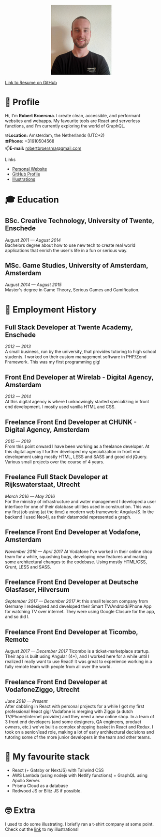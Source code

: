 <p align="center">
  <img src="https://github.com/RobertBroersma/resume/raw/master/me2.jpg" width="200px" />
</p>

[Link to Resume on GitHub](https://github.com/RobertBroersma/resume)

# 👨 Profile

Hi, I'm **Robert Broersma**. I create clean, accessible, and performant websites and webapps. My favourite tools are React and serverless functions, and I'm currently exploring the world of GraphQL.

🌐**Location:** Amsterdam, the Netherlands (UTC+2)\
☎️**Phone:** +31610504568\
📫**E-mail:** robertbroersma@gmail.com

Links

- [Personal Website](http://robertbroersma.com/)
- [GitHub Profile](https://github.com/RobertBroersma)
- [Illustrations](https://www.facebook.com/BroersmaRobert/)

# 🎓 Education

## BSc. Creative Technology, University of Twente, Enschede

_August 2011 — August 2014_\
Bachelors degree about how to use new tech to create real world
applications that enrich the user's life in a fun or serious way.

## MSc. Game Studies, University of Amsterdam, Amsterdam

_August 2014 — August 2015_\
Master's degree in Game Theory, Serious Games and Gamification.

# 💼 Employment History

## Full Stack Developer at Twente Academy, Enschede

_2012 — 2013_\
A small business, run by the university, that provides tutoring to high school
students. I worked on their custom management software in PHP/Zend
Framework.
This was my first programming gig!

## Front End Developer at Wirelab - Digital Agency, Amsterdam

_2013 — 2014_\
At this digital agency is where I unknowingly started specializing in front end
development. I mostly used vanilla HTML and CSS.

## Freelance Front End Developer at CHUNK - Digital Agency, Amsterdam

_2015 — 2019_\
From this point onward I have been working as a freelance developer.
At this digital agency I further developed my specialization in front end
development using mostly HTML, LESS and SASS and good old jQuery.
Various small projects over the course of 4 years.

## Freelance Full Stack Developer at Rijkswaterstaat, Utrecht

_March 2016 — May 2016_\
For the ministry of infrastructure and water management I developed a user
interface for one of their database utilities used in construction. This was
my first job using (at the time) a modern web framework: AngularJS. In the
backend I used Neo4j, as their datamodel represented a graph.

## Freelance Front End Developer at Vodafone, Amsterdam

_November 2016 — April 2017_
At Vodafone I've worked in their online shop team for a while, squashing
bugs, developing new features and making some architectural changes to
the codebase. Using mostly HTML/CSS, Grunt, LESS and SASS.

## Freelance Front End Developer at Deutsche Glasfaser, Hilversum

_September 2017 — December 2017_
At this small telecom company from Germany I redesigned and developed
their Smart TV/Android/iPhone App for watching TV over internet. They were
using Google Closure for the app, and so did I.

## Freelance Front End Developer at Ticombo, Remote

_August 2017 — December 2017_
Ticombo is a ticket-marketplace startup. Their app is built using Angular
(4+), and I worked here for a while until I realized I really want to use React!
It was great to experience working in a fully remote team with people from
all over the world.

## Freelance Front End Developer at VodafoneZiggo, Utrecht

_June 2018 — Present_\
After dabbling in React with personal projects for a while I got my
first professional React gig! Vodafone is merging with Ziggo (a dutch
TV/Phone/Internet provider) and they need a new online shop. In a team of
3 front end developers (and some designers, QA engineers, product owners,
etc.) we've built a complex shopping basket in React and Redux. I took on a
senior/lead role, making a lot of early architectural decisions and tutoring
some of the more junior developers in the team and other teams.

# 💯 My favourite stack

- React (+ Gatsby or NextJS) with Tailwind CSS
- AWS Lambda (using nodejs with Netlify functions) + GraphQL using Apollo Server.
- Prisma Cloud as a database
- Redwood JS or Blitz JS if possible.

# 🤓 Extra

I used to do some illustrating. I briefly ran a t-shirt company at some point. Check out the [link](https://www.facebook.com/BroersmaRobert/) to my illustrations!
